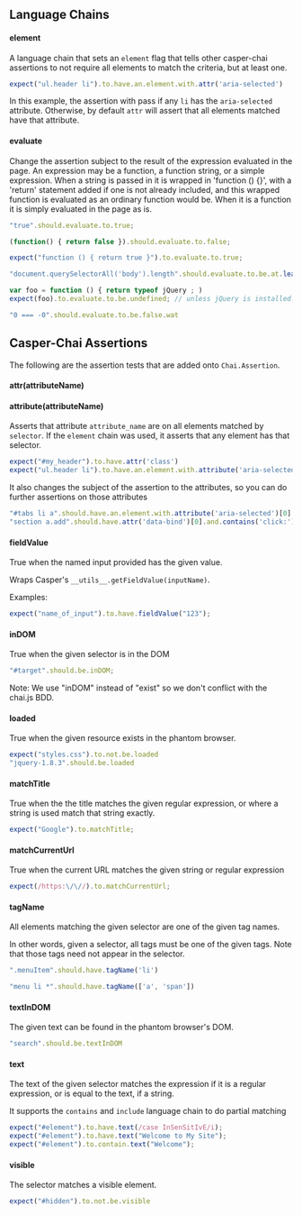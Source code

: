 <!--- AUTO-GENERATED BY CAKEFILE. Do not edit! -->

Language Chains
----------
#### element

A language chain that sets an `element` flag that tells other casper-chai
assertions to not require all elements to match the criteria, but at least one.

```javascript
expect("ul.header li").to.have.an.element.with.attr('aria-selected')
```

In this example, the assertion with pass if any `li` has the `aria-selected` attribute.
Otherwise, by default `attr` will assert that all elements matched have that attribute.
#### evaluate

Change the assertion subject to the result of the expression evaluated 
in the page. An expression may be a function, a function string, or a simple expression.
When a string is passed in it is wrapped in 'function () {}', with a 'return' statement
added if one is not already included, and this wrapped function is
evaluated as an ordinary function would be. When it is a function it is simply
evaluated in the page as is.

```javascript
"true".should.evaluate.to.true;

(function() { return false }).should.evaluate.to.false;

expect("function () { return true }").to.evaluate.to.true;

"document.querySelectorAll('body').length".should.evaluate.to.be.at.least(1);

var foo = function () { return typeof jQuery ; )
expect(foo).to.evaluate.to.be.undefined; // unless jQuery is installed.

"0 === -0".should.evaluate.to.be.false.wat
```


Casper-Chai Assertions
----------

The following are the assertion tests that are added onto `Chai.Assertion`.
#### attr(attributeName)
#### attribute(attributeName)

Asserts that attribute `attribute_name` are on all elements matched by `selector`.
If the `element` chain was used, it asserts that any element has that selector.

```javascript
expect("#my_header").to.have.attr('class')
expect("ul.header li").to.have.an.element.with.attribute('aria-selected')
```

It also changes the subject of the assertion to the attributes, so you can do
further assertions on those attributes

````javascript
"#tabs li a".should.have.an.element.with.attribute('aria-selected')[0].that.equals('true')
"section a.add".should.have.attr('data-bind')[0].and.contains('click:')
````
#### fieldValue


True when the named input provided has the given value.

Wraps Casper's `__utils__.getFieldValue(inputName)`.

Examples:

```javascript
expect("name_of_input").to.have.fieldValue("123");
```
#### inDOM

True when the given selector is in the DOM


```javascript
"#target".should.be.inDOM;
```

Note: We use "inDOM" instead of "exist" so we don't conflict with
the chai.js BDD.
#### loaded

True when the given resource exists in the phantom browser.

```javascript
expect("styles.css").to.not.be.loaded
"jquery-1.8.3".should.be.loaded
```
#### matchTitle

True when the the title matches the given regular expression,
or where a string is used match that string exactly.

```javascript
expect("Google").to.matchTitle;
```
#### matchCurrentUrl

True when the current URL matches the given string or regular expression

```javascript
expect(/https:\/\//).to.matchCurrentUrl;
```
#### tagName

All elements matching the given selector are one of the given tag names.

In other words, given a selector, all tags must be one of the given tags.
Note that those tags need not appear in the selector.

```javascript
".menuItem".should.have.tagName('li')

"menu li *".should.have.tagName(['a', 'span'])
```
#### textInDOM

The given text can be found in the phantom browser's DOM.

```javascript
"search".should.be.textInDOM
```
#### text

The text of the given selector matches the expression if it is a regular expression,
or is equal to the text, if a string.

It supports the `contains` and `include` language chain to do partial matching

```javascript
expect("#element").to.have.text(/case InSenSitIvE/i);
expect("#element").to.have.text("Welcome to My Site");
expect("#element").to.contain.text("Welcome");
```
#### visible

The selector matches a visible element.

```javascript
expect("#hidden").to.not.be.visible
```
